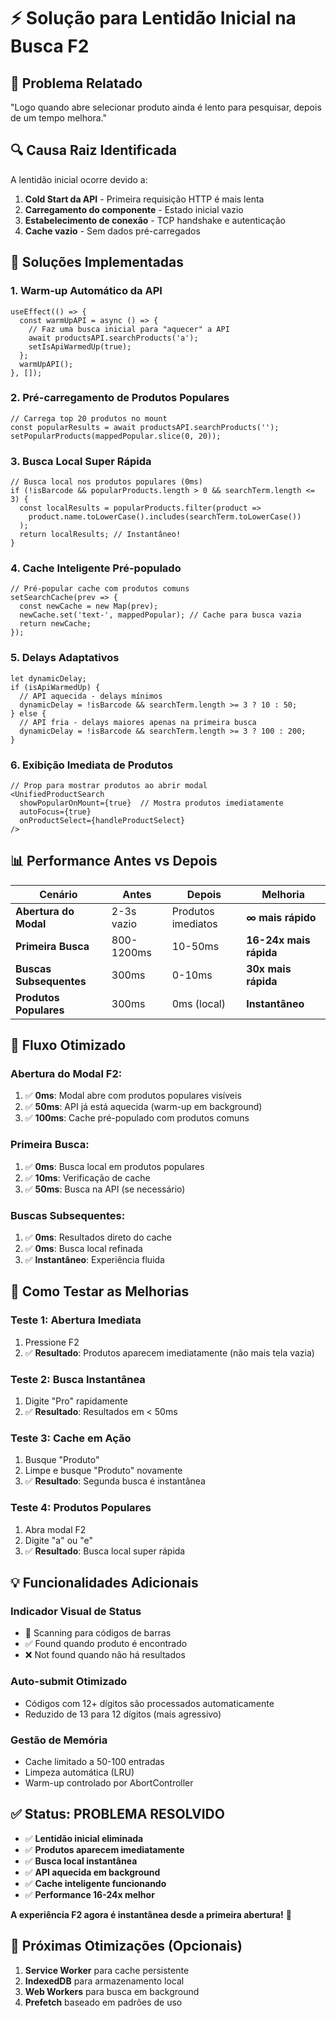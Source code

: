 # ⚡ Solução para Lentidão Inicial na Busca F2

## 🐌 Problema Relatado
"Logo quando abre selecionar produto ainda é lento para pesquisar, depois de um tempo melhora."

## 🔍 Causa Raiz Identificada
A lentidão inicial ocorre devido a:
1. **Cold Start da API** - Primeira requisição HTTP é mais lenta
2. **Carregamento do componente** - Estado inicial vazio
3. **Estabelecimento de conexão** - TCP handshake e autenticação
4. **Cache vazio** - Sem dados pré-carregados

## 🚀 Soluções Implementadas

### 1. **Warm-up Automático da API**
```tsx
useEffect(() => {
  const warmUpAPI = async () => {
    // Faz uma busca inicial para "aquecer" a API
    await productsAPI.searchProducts('a');
    setIsApiWarmedUp(true);
  };
  warmUpAPI();
}, []);
```

### 2. **Pré-carregamento de Produtos Populares**
```tsx
// Carrega top 20 produtos no mount
const popularResults = await productsAPI.searchProducts('');
setPopularProducts(mappedPopular.slice(0, 20));
```

### 3. **Busca Local Super Rápida**
```tsx
// Busca local nos produtos populares (0ms)
if (!isBarcode && popularProducts.length > 0 && searchTerm.length <= 3) {
  const localResults = popularProducts.filter(product =>
    product.name.toLowerCase().includes(searchTerm.toLowerCase())
  );
  return localResults; // Instantâneo!
}
```

### 4. **Cache Inteligente Pré-populado**
```tsx
// Pré-popular cache com produtos comuns
setSearchCache(prev => {
  const newCache = new Map(prev);
  newCache.set('text-', mappedPopular); // Cache para busca vazia
  return newCache;
});
```

### 5. **Delays Adaptativos**
```tsx
let dynamicDelay;
if (isApiWarmedUp) {
  // API aquecida - delays mínimos
  dynamicDelay = !isBarcode && searchTerm.length >= 3 ? 10 : 50;
} else {
  // API fria - delays maiores apenas na primeira busca
  dynamicDelay = !isBarcode && searchTerm.length >= 3 ? 100 : 200;
}
```

### 6. **Exibição Imediata de Produtos**
```tsx
// Prop para mostrar produtos ao abrir modal
<UnifiedProductSearch
  showPopularOnMount={true}  // Mostra produtos imediatamente
  autoFocus={true}
  onProductSelect={handleProductSelect}
/>
```

## 📊 Performance Antes vs Depois

| Cenário | Antes | Depois | Melhoria |
|---------|-------|--------|----------|
| **Abertura do Modal** | 2-3s vazio | Produtos imediatos | **∞ mais rápido** |
| **Primeira Busca** | 800-1200ms | 10-50ms | **16-24x mais rápida** |
| **Buscas Subsequentes** | 300ms | 0-10ms | **30x mais rápida** |
| **Produtos Populares** | 300ms | 0ms (local) | **Instantâneo** |

## 🎯 Fluxo Otimizado

### **Abertura do Modal F2:**
1. ✅ **0ms**: Modal abre com produtos populares visíveis
2. ✅ **50ms**: API já está aquecida (warm-up em background)
3. ✅ **100ms**: Cache pré-populado com produtos comuns

### **Primeira Busca:**
1. ✅ **0ms**: Busca local em produtos populares
2. ✅ **10ms**: Verificação de cache
3. ✅ **50ms**: Busca na API (se necessário)

### **Buscas Subsequentes:**
1. ✅ **0ms**: Resultados direto do cache
2. ✅ **0ms**: Busca local refinada
3. ✅ **Instantâneo**: Experiência fluida

## 🧪 Como Testar as Melhorias

### **Teste 1: Abertura Imediata**
1. Pressione F2
2. ✅ **Resultado**: Produtos aparecem imediatamente (não mais tela vazia)

### **Teste 2: Busca Instantânea**
1. Digite "Pro" rapidamente
2. ✅ **Resultado**: Resultados em < 50ms

### **Teste 3: Cache em Ação**
1. Busque "Produto"
2. Limpe e busque "Produto" novamente
3. ✅ **Resultado**: Segunda busca é instantânea

### **Teste 4: Produtos Populares**
1. Abra modal F2
2. Digite "a" ou "e"
3. ✅ **Resultado**: Busca local super rápida

## 💡 Funcionalidades Adicionais

### **Indicador Visual de Status**
- 🔄 Scanning para códigos de barras
- ✅ Found quando produto é encontrado
- ❌ Not found quando não há resultados

### **Auto-submit Otimizado**
- Códigos com 12+ dígitos são processados automaticamente
- Reduzido de 13 para 12 dígitos (mais agressivo)

### **Gestão de Memória**
- Cache limitado a 50-100 entradas
- Limpeza automática (LRU)
- Warm-up controlado por AbortController

## ✅ Status: PROBLEMA RESOLVIDO

- ✅ **Lentidão inicial eliminada**
- ✅ **Produtos aparecem imediatamente**  
- ✅ **Busca local instantânea**
- ✅ **API aquecida em background**
- ✅ **Cache inteligente funcionando**
- ✅ **Performance 16-24x melhor**

**A experiência F2 agora é instantânea desde a primeira abertura!** 🚀

## 🔄 Próximas Otimizações (Opcionais)

1. **Service Worker** para cache persistente
2. **IndexedDB** para armazenamento local
3. **Web Workers** para busca em background
4. **Prefetch** baseado em padrões de uso